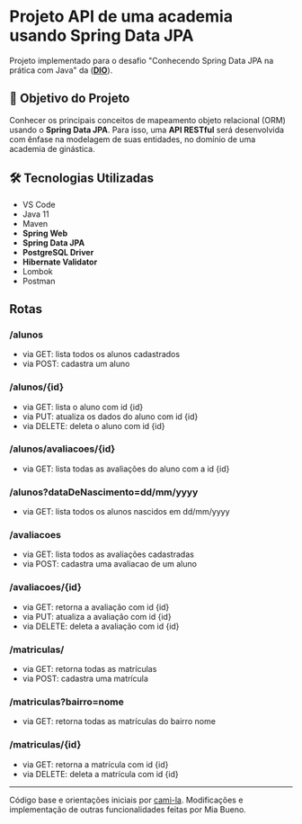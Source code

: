 <h1>Projeto API de uma academia usando Spring Data JPA </h1>
<p> Projeto implementado para o desafio "Conhecendo Spring Data JPA na prática com Java" da (<a href="https://dio.me/"><strong>DIO</strong></a>).<br>

<h2>🎯 Objetivo do Projeto</h2>
<p>Conhecer os principais conceitos de mapeamento objeto relacional (ORM) usando o <strong>Spring Data JPA</strong>. Para isso, uma <strong>API RESTful</strong> será desenvolvida com ênfase na modelagem de suas entidades, no domínio de uma academia de ginástica.</p>



<h2>🛠 Tecnologias Utilizadas</h2>

<ul>
    <li>VS Code</li>
    <li>Java 11</li>
    <li>Maven</li>
    <li><strong>Spring Web</strong></li>
    <li><strong>Spring Data JPA</strong></li>
    <li><strong>PostgreSQL Driver</strong></li>
    <li><strong>Hibernate Validator</strong></li>
    <li>Lombok</li>
    <li>Postman</li>
</ul>

<h2>Rotas</h2>
<h3>/alunos</h3>
<ul>
<li>via GET: lista todos os alunos cadastrados</li>
<li>via POST: cadastra um aluno </li>
</ul>
<h3>/alunos/{id}</h3>
<ul>
<li>via GET: lista o aluno com id {id}</li>
<li>via PUT: atualiza os dados do aluno com id {id}</li>
<li>via DELETE: deleta o aluno com id {id}</li>
</ul>
<h3>/alunos/avaliacoes/{id}</h3>
<ul><li>via GET: lista todas as avaliações do aluno com a id {id}</li></ul>
<h3>/alunos?dataDeNascimento=dd/mm/yyyy</h3>
<ul><li>via GET: lista todos os alunos nascidos em dd/mm/yyyy</li></ul>

<h3>/avaliacoes</h3>
<ul>
<li>via GET: lista todos as avaliações cadastradas</li>
<li>via POST: cadastra uma avaliacao de um aluno</li>
</ul>
<h3>/avaliacoes/{id}</h3>
<ul>
<li>via GET: retorna a avaliação com id {id}</li>
<li>via PUT: atualiza a avaliação com id {id}</li>
<li>via DELETE: deleta a avaliação com id {id}</li>
</ul>
<h3>/matriculas/</h3>
<ul>
<li>via GET: retorna todas as matrículas</li>
<li>via POST: cadastra uma matrícula</li>
</ul>
<h3>/matriculas?bairro=nome</h3>
<ul>
<li>via GET: retorna todas as matrículas do bairro nome</li>
</ul>



<h3>/matriculas/{id}</h3>
<ul>
<li>via GET: retorna a matrícula com id {id}</li>
<li>via DELETE: deleta a matrícula com id {id}</li>
</ul>
</ul>



---
Código base e orientações iniciais por [cami-la](https://www.linkedin.com/in/cami-la/ "cami-la"). Modificações e implementação de outras funcionalidades feitas por Mia Bueno.




